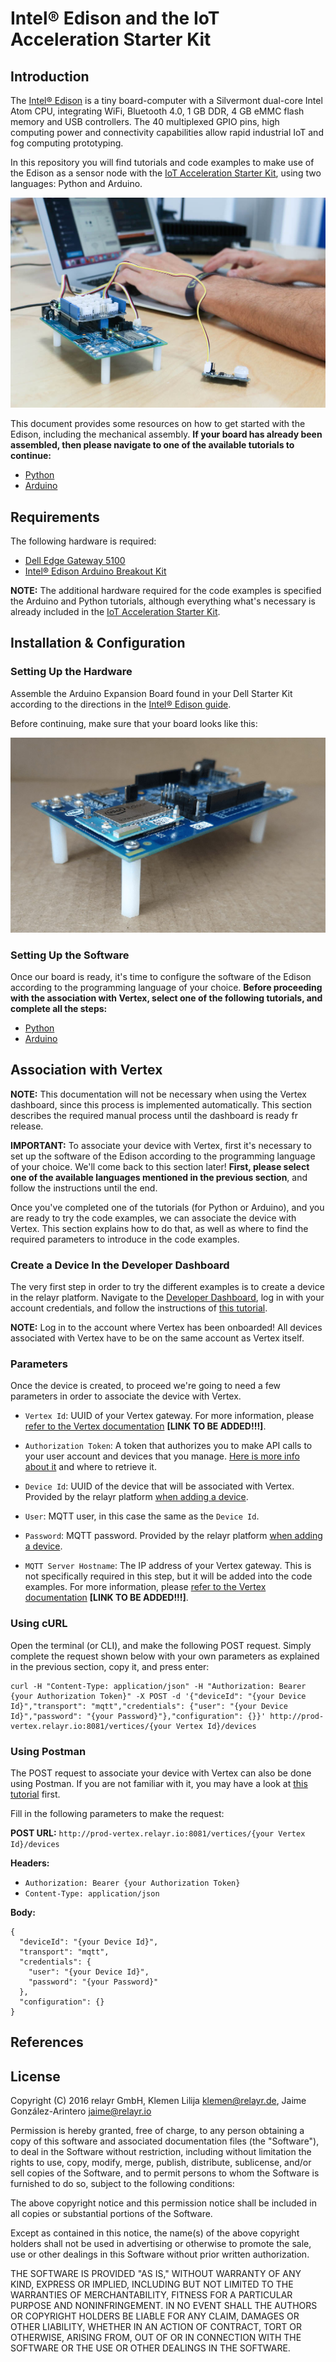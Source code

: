 # Intel® Edison and the IoT Acceleration Starter Kit

## Introduction

The [Intel® Edison](http://www.intel.com/content/www/us/en/do-it-yourself/edison.html) is a tiny board-computer with a Silvermont dual-core Intel Atom CPU, integrating WiFi, Bluetooth 4.0, 1 GB DDR, 4 GB eMMC flash memory and USB controllers. The 40 multiplexed GPIO pins, high computing power and connectivity capabilities allow rapid industrial IoT and fog computing prototyping.

In this repository you will find tutorials and code examples to make use of the Edison as a sensor node with the [IoT Acceleration Starter
Kit](http://www.iot-starterkit.de/), using two languages: Python and Arduino.

![](./assets/edison_intro_pic.jpg)

This document provides some resources on how to get started with the Edison, including the mechanical assembly. **If your board has already been assembled, then please navigate to one of the available tutorials to continue:**

* [Python](https://github.com/relayr/edison/tree/master/python)
* [Arduino](https://github.com/relayr/edison/tree/master/arduino)

## Requirements

The following hardware is required:

 * [Dell Edge Gateway 5100]()
 * [Intel® Edison Arduino Breakout Kit]()

**NOTE:** The additional hardware required for the code examples is specified the Arduino and Python tutorials, although everything what's necessary is already included in the [IoT Acceleration Starter Kit](http://www.iot-starterkit.de/).

## Installation & Configuration

### Setting Up the Hardware

Assemble the Arduino Expansion Board found in your Dell Starter Kit according
to the directions in the [Intel® Edison guide](https://software.intel.com/en-us/node/628221).

Before continuing, make sure that your board looks like this:

![](./assets/edison_assembled_board.jpg)

### Setting Up the Software

Once our board is ready, it's time to configure the software of the Edison according to the programming language of your choice. **Before proceeding with the association with Vertex, select one of the following tutorials, and complete all the steps:**

* [Python](https://github.com/relayr/edison/tree/master/python)
* [Arduino](https://github.com/relayr/edison/tree/master/arduino)

## Association with Vertex

**NOTE:** This documentation will not be necessary when using the Vertex dashboard, since this process is implemented automatically. This section describes the required manual process until the dashboard is ready fr release.

**IMPORTANT:** To associate your device with Vertex, first it's necessary to set up the software of the Edison according to the programming language of your choice. We'll come back to this section later! **First, please select one of the available languages mentioned in the previous section**, and follow the instructions until the end. 
 
Once you've completed one of the tutorials (for Python or Arduino), and you are ready to try the code examples, we can associate the device with Vertex. This section explains how to do that, as well as where to find the required parameters to introduce in the code examples.

### Create a Device In the Developer Dashboard

The very first step in order to try the different examples is to create a device in the relayr platform. Navigate to the [Developer Dashboard](https://dev.relayr.io), log in with your account credentials, and follow the instructions of [this tutorial](http://docs.relayr.io/getting-started/devices-guide/#introduction).

**NOTE:** Log in to the account where Vertex has been onboarded! All devices associated with Vertex have to be on the same account as Vertex itself.

### Parameters

Once the device is created, to proceed we're going to need a few parameters in order to associate the device with Vertex.

* `Vertex Id`: UUID of your Vertex gateway. For more information, please [refer to the Vertex documentation]() **[LINK TO BE ADDED!!!]**.

* `Authorization Token`: A token that authorizes you to make API calls to your user account and devices that you manage. [Here is more info about it](http://docs.relayr.io/getting-started/account-creation/#user-id-and-authorization-token) and where to retrieve it.

* `Device Id`: UUID of the device that will be associated with Vertex. Provided by the relayr platform [when adding a device](http://docs.relayr.io/getting-started/devices-guide/).

* `User`: MQTT user, in this case the same as the `Device Id`.

* `Password`: MQTT password. Provided by the relayr platform [when adding a device](http://docs.relayr.io/getting-started/devices-guide/).

* `MQTT Server Hostname`: The IP address of your Vertex gateway. This is not specifically required in this step, but it will be added into the code examples. For more information, please [refer to the Vertex documentation]() **[LINK TO BE ADDED!!!]**.


### Using cURL

Open the terminal (or CLI), and make the following POST request. Simply complete the request shown below with your own parameters as explained in the previous section, copy it, and press enter:

```
curl -H "Content-Type: application/json" -H "Authorization: Bearer {your Authorization Token}" -X POST -d '{"deviceId": "{your Device Id}","transport": "mqtt","credentials": {"user": "{your Device Id}","password": "{your Password}"},"configuration": {}}' http://prod-vertex.relayr.io:8081/vertices/{your Vertex Id}/devices
```

### Using Postman

The POST request to associate your device with Vertex can also be done using Postman. If you are not familiar with it, you may have a look at [this tutorial](https://www.getpostman.com/docs/requests) first.

Fill in the following parameters to make the request:

**POST URL:**
`http://prod-vertex.relayr.io:8081/vertices/{your Vertex Id}/devices`

**Headers:**

* 	`Authorization: Bearer {your Authorization Token}`
*  `Content-Type: application/json`

**Body:**

```
{
  "deviceId": "{your Device Id}",
  "transport": "mqtt",
  "credentials": {
    "user": "{your Device Id}",
    "password": "{your Password}"
  },
  "configuration": {}
}

```

## References

## License

 Copyright (C) 2016 relayr GmbH, Klemen Lilija <klemen@relayr.de>, Jaime González-Arintero <jaime@relayr.io>

 Permission is hereby granted, free of charge, to any person obtaining a 
 copy of this software and associated documentation files (the "Software"), 
 to deal in the Software without restriction, including without limitation 
 the rights to use, copy, modify, merge, publish, distribute, sublicense, 
 and/or sell copies of the Software, and to permit persons to whom the 
 Software is furnished to do so, subject to the following conditions: 

 The above copyright notice and this permission notice shall be included in 
 all copies or substantial portions of the Software. 

 Except as contained in this notice, the name(s) of the above copyright 
 holders shall not be used in advertising or otherwise to promote the sale, 
 use or other dealings in this Software without prior written authorization. 

 THE SOFTWARE IS PROVIDED "AS IS," WITHOUT WARRANTY OF ANY KIND, EXPRESS OR 
 IMPLIED, INCLUDING BUT NOT LIMITED TO THE WARRANTIES OF MERCHANTABILITY, 
 FITNESS FOR A PARTICULAR PURPOSE AND NONINFRINGEMENT.  IN NO EVENT SHALL 
 THE AUTHORS OR COPYRIGHT HOLDERS BE LIABLE FOR ANY CLAIM, DAMAGES OR OTHER 
 LIABILITY, WHETHER IN AN ACTION OF CONTRACT, TORT OR OTHERWISE, ARISING 
 FROM, OUT OF OR IN CONNECTION WITH THE SOFTWARE OR THE USE OR OTHER 
 DEALINGS IN THE SOFTWARE. 